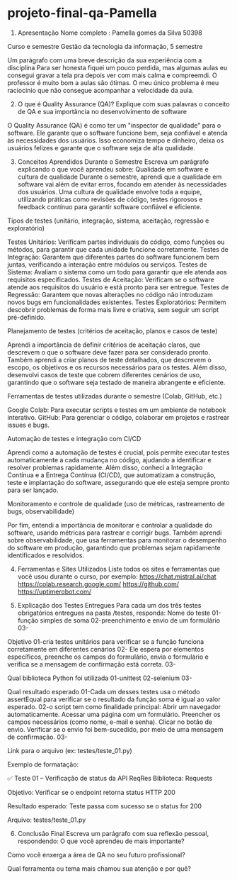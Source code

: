# projeto-final-qa-Pamella

1. Apresentação
Nome completo : Pamella gomes da Silva 50398


Curso e semestre
Gestão da tecnologia da informação, 5 semestre

Um parágrafo com uma breve descrição da sua experiência com a disciplina
Para ser honesta fiquei um pouco perdida, mas algumas aulas eu consegui gravar a tela pra depois ver com mais calma e compreemdi. O professor é muito bom a aulas são ótimas. O meu único problema é meu raciocinio que não consegue acompanhar a velocidade da aula. 



2. O que é Quality Assurance (QA)?
Explique com suas palavras o conceito de QA e sua importância no desenvolvimento de software

O Quality Assurance (QA) é como ter um "inspector de qualidade" para o software. Ele garante que o software funcione bem, seja confiável e atenda às necessidades dos usuários. Isso economiza tempo e dinheiro, deixa os usuários felizes e garante que o software seja de alta qualidade.


3. Conceitos Aprendidos Durante o Semestre
Escreva um parágrafo explicando o que você aprendeu sobre:
Qualidade em software e cultura de qualidade
Durante o semestre, aprendi que a qualidade em software vai além de evitar erros, focando em atender às necessidades dos usuários. Uma cultura de qualidade envolve toda a equipe, utilizando práticas como revisões de código, testes rigorosos e feedback contínuo para garantir software confiável e eficiente.

Tipos de testes (unitário, integração, sistema, aceitação, regressão e exploratório)

Testes Unitários: Verificam partes individuais do código, como funções ou métodos, para garantir que cada unidade funcione corretamente.
Testes de Integração: Garantem que diferentes partes do software funcionem bem juntas, verificando a interação entre módulos ou serviços.
Testes de Sistema: Avaliam o sistema como um todo para garantir que ele atenda aos requisitos especificados.
Testes de Aceitação: Verificam se o software atende aos requisitos do usuário e está pronto para ser entregue.
Testes de Regressão: Garantem que novas alterações no código não introduzam novos bugs em funcionalidades existentes.
Testes Exploratórios: Permitem descobrir problemas de forma mais livre e criativa, sem seguir um script pré-definido.

Planejamento de testes (critérios de aceitação, planos e casos de teste)

Aprendi a importância de definir critérios de aceitação claros, que descrevem o que o software deve fazer para ser considerado pronto. Também aprendi a criar planos de teste detalhados, que descrevem o escopo, os objetivos e os recursos necessários para os testes. Além disso, desenvolvi casos de teste que cobrem diferentes cenários de uso, garantindo que o software seja testado de maneira abrangente e eficiente.

Ferramentas de testes utilizadas durante o semestre (Colab, GitHub, etc.)

Google Colab: Para executar scripts e testes em um ambiente de notebook interativo.
GitHub: Para gerenciar o código, colaborar em projetos e rastrear issues e bugs.

Automação de testes e integração com CI/CD

Aprendi como a automação de testes é crucial, pois permite executar testes automaticamente a cada mudança no código, ajudando a identificar e resolver problemas rapidamente. Além disso, conheci a Integração Contínua e a Entrega Contínua (CI/CD), que automatizam a construção, teste e implantação do software, assegurando que ele esteja sempre pronto para ser lançado.

Monitoramento e controle de qualidade (uso de métricas, rastreamento de bugs, observabilidade)

Por fim, entendi a importância de monitorar e controlar a qualidade do software, usando métricas para rastrear e corrigir bugs. Também aprendi sobre observabilidade, que usa ferramentas para monitorar o desempenho do software em produção, garantindo que problemas sejam rapidamente identificados e resolvidos.

4. Ferramentas e Sites Utilizados
Liste todos os sites e ferramentas que você usou durante o curso, por exemplo:
https://chat.mistral.ai/chat
https://colab.research.google.com/ 
https://github.com/
https://uptimerobot.com/


5. Explicação dos Testes Entregues
Para cada um dos três testes obrigatórios entregues na pasta /testes, responda:
Nome do teste
01-função simples de soma
02-preenchimento e envio de um formulário
03-

Objetivo
01-cria testes unitários para verificar se a função funciona corretamente em diferentes cenários
02- Ele espera por elementos específicos, preenche os campos do formulário, envia o formulário e verifica se a mensagem de confirmação está correta.
03-   

Qual biblioteca Python foi utilizada
01-unittest
02-selenium
03-

Qual resultado esperado
01-Cada um desses testes usa o método assertEqual para verificar se o resultado da função soma é igual ao valor esperado.
02-o script tem como finalidade principal:
Abrir um navegador automaticamente.
Acessar uma página com um formulário.
Preencher os campos necessários (como nome, e-mail e senha).
Clicar no botão de envio.
Verificar se o envio foi bem-sucedido, por meio de uma mensagem de confirmação.
03-

Link para o arquivo (ex: testes/teste_01.py)


Exemplo de formatação:

✅ Teste 01 – Verificação de status da API ReqRes
Biblioteca: Requests


Objetivo: Verificar se o endpoint retorna status HTTP 200


Resultado esperado: Teste passa com sucesso se o status for 200


Arquivo: testes/teste_01.py



6. Conclusão Final
Escreva um parágrafo com sua reflexão pessoal, respondendo:
O que você aprendeu de mais importante?


Como você enxerga a área de QA no seu futuro profissional?


Qual ferramenta ou tema mais chamou sua atenção e por quê?
